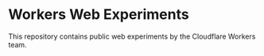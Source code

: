 # Workers Web Experiments

This repository contains public web experiments by the Cloudflare Workers team.
